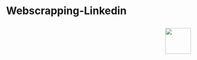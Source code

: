 # Webscrapping-Linkedin

<h2>

<img style="float: right;" src="https://drive.google.com/file/d/14AHZpuLnmOHsvxsH3s1yNv5lazI_BrC4/view?usp=drive_link" height=70px/>
  
</h2>
